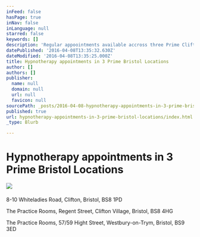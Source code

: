 ```yaml
---
inFeed: false
hasPage: true
inNav: false
inLanguage: null
starred: false
keywords: []
description: 'Regular appoointments available accross three Prime Clifton & Bristol Hypnotherapy Practice Locations'
datePublished: '2016-04-08T13:35:32.630Z'
dateModified: '2016-04-08T13:35:25.000Z'
title: Hypnotherapy appointments in 3 Prime Bristol Locations
author: []
authors: []
publisher:
  name: null
  domain: null
  url: null
  favicon: null
sourcePath: _posts/2016-04-08-hypnotherapy-appointments-in-3-prime-bristol-locations.md
published: true
url: hypnotherapy-appointments-in-3-prime-bristol-locations/index.html
_type: Blurb

---
```

# Hypnotherapy appointments in 3 Prime Bristol Locations
![](https://the-grid-user-content.s3-us-west-2.amazonaws.com/41d69edf-e0f0-40db-95ec-1298885d80fb.jpg)

#### 

8-10 Whiteladies Road, Clifton, Bristol, BS8 1PD

The Practice Rooms, Regent Street, Clifton Village, Bristol, BS8 4HG

The Practice Rooms, 57/59 Hight Street, Westbury-on-Trym, Bristol, BS9 3ED